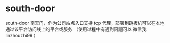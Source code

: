 # south-door
south-door 南天门，作为公司站点入口支持 tcp 代理，部署到跳板机可以在本地通过该平台访问线上的平台或服务 （使用过程中有遇到问题可以 微信我 linzhouzhi99 ）

